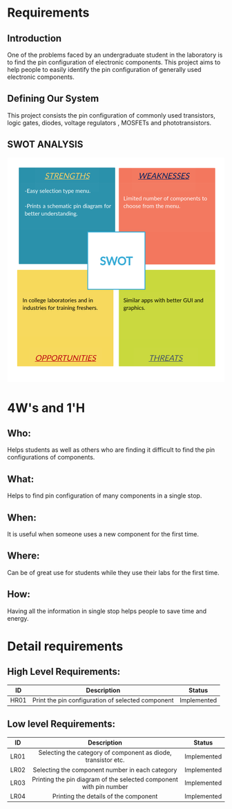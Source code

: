 # Requirements
## Introduction
One of the problems faced by an undergraduate student in the laboratory is to find the pin configuration of electronic components. This project aims to help people to easily identify the pin configuration of generally used electronic components.

## Defining Our System
This project consists the pin configuration of commonly used transistors, logic gates, diodes, voltage regulators , MOSFETs and phototransistors.
## SWOT ANALYSIS
![SWOT-Analysis](SWOT_analysis.png)

# 4W&#39;s and 1&#39;H

## Who:

Helps students as well as others who are finding it difficult to find the pin configurations of components.

## What:

Helps to find pin configuration of many components in a single stop.

## When:

It is useful when someone uses a new component for the first time.

## Where:

Can be of great use for students while they use their labs for the first time.

## How:

Having all the information in single stop helps people to save time and energy.

# Detail requirements
## High Level Requirements:
| ID | Description | Status |
|:-----:|:-----------:|:------:|
|HR01|Print the pin configuration of selected component|Implemented

##  Low level Requirements:
|ID | Description | Status |
|:-----:|:-----------:|:-----:|
LR01|Selecting the category of component as diode, transistor etc.|Implemented
LR02|Selecting the component number in each category|Implemented
LR03|Printing the pin diagram of the selected component with pin number|Implemented
LR04|Printing the details of the component|Implemented